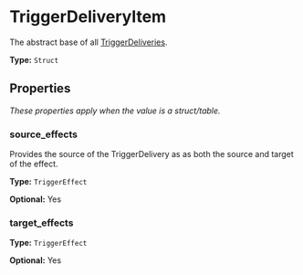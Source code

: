 # TriggerDeliveryItem

The abstract base of all [TriggerDeliveries](prototype:TriggerDelivery).

**Type:** `Struct`

## Properties

*These properties apply when the value is a struct/table.*

### source_effects

Provides the source of the TriggerDelivery as as both the source and target of the effect.

**Type:** `TriggerEffect`

**Optional:** Yes

### target_effects

**Type:** `TriggerEffect`

**Optional:** Yes

